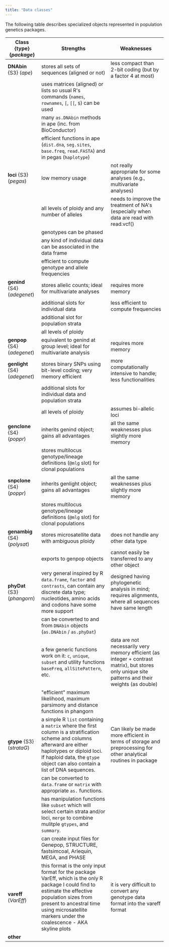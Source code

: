 ```yaml
---
title: "Data classes"
---
```


The following table describes specialized objects represented in population genetics packages. 

Class {type} (*package*) | Strengths | Weaknesses
--- | --- | ---
**DNAbin** {S3} (*ape*) | stores all sets of sequences (aligned or not) | less compact than 2-bit coding (but by a factor 4 at most) |
| | uses matrices (aligned) or lists so usual R's commands (`names`, `rownames`, `[`, `[[`, `$`) can be used | |
| | many `as.DNAbin` methods in ape (inc. from BioConductor) | |
| | efficient functions in ape (`dist.dna`, `seg.sites`, `base.freq`, `read.FASTA`) and in pegas (`haplotype`) | |
**loci** {S3} (*pegas*) | low memory usage | not really appropriate for some analyses (e.g., multivariate analyses)
| | all levels of ploidy and any number of alleles | needs to improve the treatment of NA's (especially when data are read with read.vcf() |
| | genotypes can be phased | |
| | any kind of individual data can be associated in the data frame | |
| | efficient to compute genotype and allele frequencies | |
**genind** {S4} (*adegenet*) | stores allelic counts; ideal for multivariate analyses | requires more memory |
| | additional slots for individual data | less efficient to compute frequencies |
| | additional slot for population strata | |
| | all levels of ploidy | |
**genpop** {S4} (*adegenet*) | equivalent to genind at group level; ideal for multivariate analysis | requires more memory |
**genlight** {S4} (*adegenet*) | stores binary SNPs using bit-level coding; very memory efficient | more computationally intensive to handle; less functionalities |
| | additional slots for individual data and population strata | |
| | all levels of ploidy | assumes bi-allelic loci |
**genclone** {S4} (*poppr*) | inherits genind object; gains all advantages | all the same weaknesses plus slightly more memory |
| | stores multilocus genotype/lineage definitions (`@mlg` slot) for clonal populations | |
**snpclone** {S4} (*poppr*) | inherits genlight object; gains all advantages | all the same weaknesses plus slightly more memory |
| | stores multilocus genotype/lineage definitions (`@mlg` slot) for clonal populations | |
**genambig** {S4} (*polysat*) | stores microsatellite data with ambiguous ploidy | does not handle any other data type |
| | exports to genpop objects | cannot easily be transferred to any other object |
**phyDat** {S3} (*phangorn*) | very general inspired by R `data.frame`, `factor` and `contrasts`, can contain any discrete data type; nucleotides, amino acids and codons have some more support | designed having phylogenetic analysis in mind; requires alignments, where all sequences have same length 
| | can be converted to and from `DNAbin` objects (`as.DNAbin` / `as.phyDat`) | |
| | a few generic functions work on it: `c`, `unique`, `subset` and utility functions `baseFreq`, `allSitePattern`, etc. | data are not necessarily very memory efficient (as integer + contrast matrix), but stores only unique site patterns and their weights (as double) |
| | "efficient" maximum likelihood, maximum parsimony and distance functions in phangorn | |
**gtype** {S3} (*strataG*) | a simple R `list` containing a `matrix` where the first column is a stratification scheme and columns afterward are either haplotypes or diploid loci. If haploid data, the `gtype` object can also contain a list of DNA sequences.| Can likely be made more efficient in terms of storage and preprocessing for other analytical routines in package |
| | can be converted to `data.frame` or `matrix` with appropriate `as.` functions. | |
| | has manipulation functions like `subset` which will select certain strata and/or loci, `merge` to combine mulitple `gtypes`, and `summary`. | |
| | can create input files for Genepop, STRUCTURE, fastsimcoal, Arlequin, MEGA, and PHASE | |
**vareff** (*VarEff*) | this format is the only input format for the package VarEff, which is the only R package I could find to estimate the effective population sizes from present to ancestral time using microsatellite markers under the coalescence - AKA skyline plots | it is very difficult to convert any genotype data format into the vareff format |
**other** | | |
